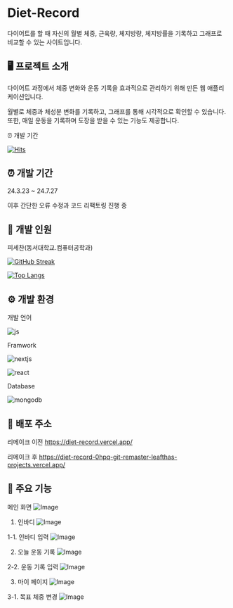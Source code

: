 # Diet-Record

다이어트를 할 때 자신의 월별 체중, 근육량, 체지방량, 체지방률을 기록하고 그래프로 비교할 수 있는 사이트입니다.

## 🖥️ 프로젝트 소개

다이어트 과정에서 체중 변화와 운동 기록을 효과적으로 관리하기 위해 만든 웹 애플리케이션입니다.

월별로 체중과 체성분 변화를 기록하고, 그래프를 통해 시각적으로 확인할 수 있습니다. 또한, 매일 운동을 기록하며 도장을 받을 수 있는 기능도 제공합니다.

⏰ 개발 기간

[![Hits](https://hits.seeyoufarm.com/api/count/incr/badge.svg?url=https%3A%2F%2Fgithub.com%2Fleaftha%2Fmy-travel&count_bg=%2379C83D&title_bg=%23555555&icon=&icon_color=%23E7E7E7&title=hits&edge_flat=false)](https://hits.seeyoufarm.com)

## ⏰ 개발 기간

24.3.23 ~ 24.7.27

이후 간단한 오류 수정과 코드 리팩토링 진행 중

## 🧑 개발 인원

피세찬(동서대학교.컴퓨터공학과)

[![GitHub Streak](https://streak-stats.demolab.com?user=leaftha)](https://git.io/streak-stats)

[![Top Langs](https://github-readme-stats.vercel.app/api/top-langs/?username=leaftha)](https://github.com/anuraghazra/github-readme-stats)

## ⚙️ 개발 환경

개발 언어

![js](https://img.shields.io/badge/JavaScript-F7DF1E?style=for-the-badge&logo=JavaScript&logoColor=white)

Framwork

![nextjs](https://img.shields.io/badge/Next.js-000?logo=nextdotjs&logoColor=fff&style=for-the-badge)

![react](https://img.shields.io/badge/React-20232A?style=for-the-badge&logo=react&logoColor=61DAFB)

Database

![mongodb](https://img.shields.io/badge/MongoDB-4EA94B?style=for-the-badge&logo=mongodb&logoColor=white)

## 🔗 배포 주소

리메이크 이전
https://diet-record.vercel.app/

리메이크 후
https://diet-record-0hpq-git-remaster-leafthas-projects.vercel.app/

## 📌 주요 기능

메인 화면
![Image](https://github.com/user-attachments/assets/c9d5a5db-7740-44fa-a623-5a87f29979d3)

1. 인바디
   ![Image](https://github.com/user-attachments/assets/f888ae19-0a1f-48b0-bbf1-f3e5e5186f92)

1-1. 인바디 입력
![Image](https://github.com/user-attachments/assets/fb55a73e-985e-4670-bca6-0324b1fb9ab1)

2. 오늘 운동 기록
   ![Image](https://github.com/user-attachments/assets/9925b1a6-11c0-4d35-8105-4426eb29bde5)

2-2. 운동 기록 입력
![Image](https://github.com/user-attachments/assets/a7f32863-4a2c-4c61-adf8-37d529b94880)

3. 마이 페이지
   ![Image](https://github.com/user-attachments/assets/a16da044-4fcd-493a-b833-f5789ba2be13)

3-1. 목표 체중 변경
![Image](https://github.com/user-attachments/assets/54fcde07-7662-465d-970b-4fc328e35b93)
